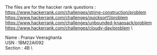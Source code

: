 The files are for the haccker rank questions : \
https://www.hackerrank.com/challenges/string-construction/problem \
https://www.hackerrank.com/challenges/quicksort1/problem \
https://www.hackerrank.com/challenges/unbounded-knapsack/problem \
https://www.hackerrank.com/challenges/cloudy-day/problem \

Name : Pranav Veeraghanta \
USN : 1BM22AI092 \
Section : 4B \
